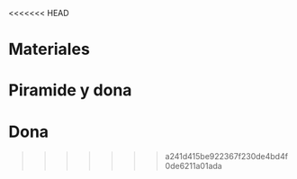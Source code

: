 <<<<<<< HEAD
# Materiales
Piramide y dona
=======
# Dona
>>>>>>> a241d415be922367f230de4bd4f0de6211a01ada
